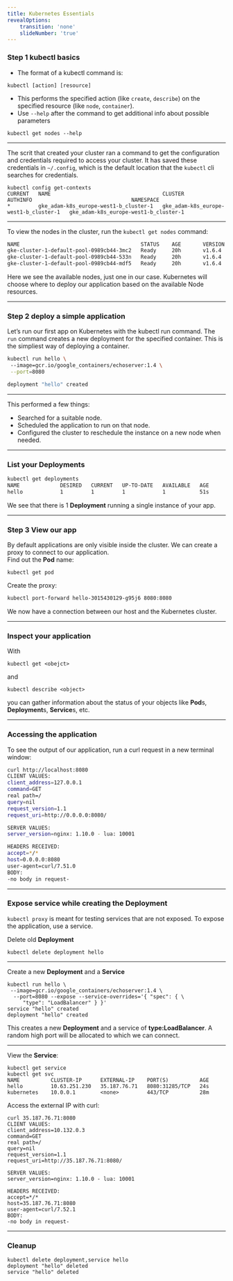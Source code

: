 ```yaml
---
title: Kubernetes Essentials
revealOptions:
    transition: 'none'
    slideNumber: 'true'
---
```


### Step 1 kubectl basics

* The format of a kubectl command is:

```
kubectl [action] [resource]
```

* This performs the specified action  (like `create`, `describe`) on the specified resource (like `node`, `container`).
* Use `--help` after the command to get additional info about possible parameters
```
kubectl get nodes --help
```

---

The scrit that created your cluster ran a command to get the configuration and credentials required to access your cluster. It has saved these credentials in `~/.config`, which is the default location that the `kubectl` cli searches for credentials.

```
kubectl config get-contexts
CURRENT   NAME                                    CLUSTER                                 AUTHINFO                                NAMESPACE
*         gke_adam-k8s_europe-west1-b_cluster-1   gke_adam-k8s_europe-west1-b_cluster-1   gke_adam-k8s_europe-west1-b_cluster-1

```

---

To view the nodes in the cluster, run the `kubectl get nodes` command:
```bash
NAME                                       STATUS    AGE       VERSION
gke-cluster-1-default-pool-0989cb44-3mc2   Ready     20h       v1.6.4
gke-cluster-1-default-pool-0989cb44-533n   Ready     20h       v1.6.4
gke-cluster-1-default-pool-0989cb44-mdf5   Ready     20h       v1.6.4
```

Here we see the available nodes, just one in our case. Kubernetes will choose where to deploy our application based on the available Node resources.

---

### Step 2 deploy a simple application

Let’s run our first app on Kubernetes with the kubectl run command. The `run` command creates a new deployment for the specified container. This is the simpliest way of deploying a container.

```bash
kubectl run hello \  
 --image=gcr.io/google_containers/echoserver:1.4 \
 --port=8080

deployment "hello" created
```

---

This performed a few things:
* Searched for a suitable node.
* Scheduled the application to run on that node.
* Configured the cluster to reschedule the instance on a new node when needed.

---

### List your **Deployment**s

```bash
kubectl get deployments
NAME             DESIRED   CURRENT   UP-TO-DATE   AVAILABLE   AGE
hello            1         1         1            1           51s

```

We see that there is 1 **Deployment** running a single instance of your app.

---

### Step 3 View our app

By default applications are only visible inside the cluster. We can create a proxy to connect to our application.  
Find out the **Pod** name:
```
kubectl get pod
```
Create the proxy:
```bash
kubectl port-forward hello-3015430129-g95j6 8080:8080
```
We now have a connection between our host and the Kubernetes cluster.

---

### Inspect your application

With
```
kubectl get <obejct>
```
and
```
kubectl describe <object>
```
you can gather information about the status of your objects like **Pod**s, **Deployment**s, **Service**s, etc.

---

### Accessing the application

To see the output of our application, run a curl request in a new terminal window:
```bash
curl http://localhost:8080
CLIENT VALUES:
client_address=127.0.0.1
command=GET
real path=/
query=nil
request_version=1.1
request_uri=http://0.0.0.0:8080/

SERVER VALUES:
server_version=nginx: 1.10.0 - lua: 10001

HEADERS RECEIVED:
accept=*/*
host=0.0.0.0:8080
user-agent=curl/7.51.0
BODY:
-no body in request-
```

---

### Expose service while creating the **Deployment**

`kubectl proxy` is meant for testing services that are not exposed. To expose the application, use a service.

Delete old **Deployment**

```
kubectl delete deployment hello
```

---

Create a new **Deployment** and a **Service**

```
kubectl run hello \
 --image=gcr.io/google_containers/echoserver:1.4 \
  --port=8080 --expose --service-overrides='{ "spec": { \
     "type": "LoadBalancer" } }'
service "hello" created
deployment "hello" created
```

This creates a new **Deployment** and a service of **type:LoadBalancer**. A random high port will be allocated to which we can connect.

---

View the **Service**:

```
kubectl get service
kubectl get svc
NAME          CLUSTER-IP      EXTERNAL-IP    PORT(S)          AGE
hello         10.63.251.230   35.187.76.71   8080:31285/TCP   24s
kubernetes    10.0.0.1        <none>         443/TCP          28m
```
Access the external IP with curl:

```
curl 35.187.76.71:8080
CLIENT VALUES:
client_address=10.132.0.3
command=GET
real path=/
query=nil
request_version=1.1
request_uri=http://35.187.76.71:8080/

SERVER VALUES:
server_version=nginx: 1.10.0 - lua: 10001

HEADERS RECEIVED:
accept=*/*
host=35.187.76.71:8080
user-agent=curl/7.52.1
BODY:
-no body in request-
```

---

### Cleanup

```
kubectl delete deployment,service hello
deployment "hello" deleted
service "hello" deleted
```
